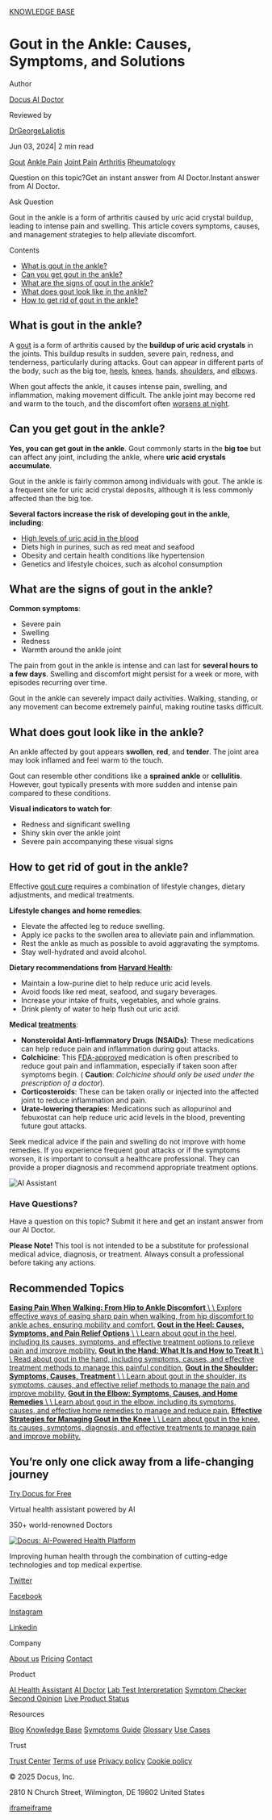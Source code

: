 [KNOWLEDGE BASE](https://docus.ai/knowledge-base)

# Gout in the Ankle: Causes, Symptoms, and Solutions

Author

[Docus AI Doctor](https://docus.ai/ai-doctor)

Reviewed by

[DrGeorgeLaliotis](https://docus.ai/author/dr-george-laliotis)

Jun 03, 2024\| 2 min read

[Gout](https://docus.ai/tags/gout) [Ankle Pain](https://docus.ai/tags/ankle-pain) [Joint Pain](https://docus.ai/tags/joint-pain) [Arthritis](https://docus.ai/tags/arthritis) [Rheumatology](https://docus.ai/tags/rheumatology)

Question on this topic?Get an instant answer from AI Doctor.Instant answer from AI Doctor.

Ask Question

Gout in the ankle is a form of arthritis caused by uric acid crystal buildup, leading to intense pain and swelling. This article covers symptoms, causes, and management strategies to help alleviate discomfort.

Contents

- [What is gout in the ankle?](https://docus.ai/knowledge-base/gout-in-ankle#what-is-gout-in-the-ankle)
- [Can you get gout in the ankle?](https://docus.ai/knowledge-base/gout-in-ankle#can-you-get-gout-in-the-ankle)
- [What are the signs of gout in the ankle?](https://docus.ai/knowledge-base/gout-in-ankle#what-are-the-signs-of-gout-in-the-ankle)
- [What does gout look like in the ankle?](https://docus.ai/knowledge-base/gout-in-ankle#what-does-gout-look-like-in-the-ankle)
- [How to get rid of gout in the ankle?](https://docus.ai/knowledge-base/gout-in-ankle#how-to-get-rid-of-gout-in-the-ankle)

## What is gout in the ankle?

A [gout](https://docus.ai/symptoms-guide/gout-overview) is a form of arthritis caused by the **buildup of uric acid crystals** in the joints. This buildup results in sudden, severe pain, redness, and tenderness, particularly during attacks. Gout can appear in different parts of the body, such as the big toe, [heels](https://docus.ai/knowledge-base/gout-in-heel), [knees](https://docus.ai/knowledge-base/gout-in-knee), [hands](https://docus.ai/knowledge-base/gout-in-hand), [shoulders](https://docus.ai/knowledge-base/gout-in-shoulder), and [elbows](https://docus.ai/knowledge-base/gout-in-elbow).

When gout affects the ankle, it causes intense pain, swelling, and inflammation, making movement difficult. The ankle joint may become red and warm to the touch, and the discomfort often [worsens at night](https://docus.ai/symptoms-guide/how-to-stop-gout-pain-at-night).

## Can you get gout in the ankle?

**Yes, you can get gout in the ankle**. Gout commonly starts in the **big toe** but can affect any joint, including the ankle, where **uric acid crystals accumulate**.

Gout in the ankle is fairly common among individuals with gout. The ankle is a frequent site for uric acid crystal deposits, although it is less commonly affected than the big toe.

**Several factors increase the risk of developing gout in the ankle, including**:

- [High levels of uric acid in the blood](https://docus.ai/glossary/biomarkers/uric-acid#what-do-abnormal-levels-mean)
- Diets high in purines, such as red meat and seafood
- Obesity and certain health conditions like hypertension
- Genetics and lifestyle choices, such as alcohol consumption

## What are the signs of gout in the ankle?

**Common symptoms**:

- Severe pain
- Swelling
- Redness
- Warmth around the ankle joint

The pain from gout in the ankle is intense and can last for **several hours to a few days**. Swelling and discomfort might persist for a week or more, with episodes recurring over time.

Gout in the ankle can severely impact daily activities. Walking, standing, or any movement can become extremely painful, making routine tasks difficult.

## What does gout look like in the ankle?

An ankle affected by gout appears **swollen**, **red**, and **tender**. The joint area may look inflamed and feel warm to the touch.

Gout can resemble other conditions like a **sprained ankle** or **cellulitis**. However, gout typically presents with more sudden and intense pain compared to these conditions.

**Visual indicators to watch for**:

- Redness and significant swelling
- Shiny skin over the ankle joint
- Severe pain accompanying these visual signs

## How to get rid of gout in the ankle?

Effective [gout cure](https://docus.ai/symptoms-guide/10-minute-gout-relief) requires a combination of lifestyle changes, dietary adjustments, and medical treatments.

**Lifestyle changes and home remedies**:

- Elevate the affected leg to reduce swelling.
- Apply ice packs to the swollen area to alleviate pain and inflammation.
- Rest the ankle as much as possible to avoid aggravating the symptoms.
- Stay well-hydrated and avoid alcohol.

**Dietary recommendations from [Harvard Health](https://www.health.harvard.edu/pain/lifestyle-changes-to-reduce-the-risk-of-gout-attacks)**:

- Maintain a low-purine diet to help reduce uric acid levels.
- Avoid foods like red meat, seafood, and sugary beverages.
- Increase your intake of fruits, vegetables, and whole grains.
- Drink plenty of water to help flush out uric acid.

**Medical [treatments](https://docus.ai/symptoms-guide/gout-removal)**:

- **Nonsteroidal Anti-Inflammatory Drugs (NSAIDs)**: These medications can help reduce pain and inflammation during gout attacks.
- **Colchicine**: This [FDA-approved](https://www.fda.gov/drugs/postmarket-drug-safety-information-patients-and-providers/colchicine-marketed-colcrys-information) medication is often prescribed to reduce gout pain and inflammation, especially if taken soon after symptoms begin. ( **Caution**: _Colchicine should only be used under the prescription of a doctor_).
- **Corticosteroids**: These can be taken orally or injected into the affected joint to reduce inflammation and pain.
- **Urate-lowering therapies**: Medications such as allopurinol and febuxostat can help reduce uric acid levels in the blood, preventing future gout attacks.

Seek medical advice if the pain and swelling do not improve with home remedies. If you experience frequent gout attacks or if the symptoms worsen, it is important to consult a healthcare professional. They can provide a proper diagnosis and recommend appropriate treatment options.

![AI Assistant](https://docus.ai/images/small-assistant.png)

### Have Questions?

Have a question on this topic? Submit it here and get an instant answer from our AI Doctor.

**Please Note!** This tool is not intended to be a substitute for professional medical advice, diagnosis, or treatment. Always consult a professional before taking any actions.

## Recommended Topics

[**Easing Pain When Walking: From Hip to Ankle Discomfort** \\
\\
Explore effective ways of easing sharp pain when walking, from hip discomfort to ankle aches, ensuring mobility and comfort.](https://docus.ai/knowledge-base/easing-pain-when-walking) [**Gout in the Heel: Causes, Symptoms, and Pain Relief Options** \\
\\
Learn about gout in the heel, including its causes, symptoms, and effective treatment options to relieve pain and improve mobility.](https://docus.ai/knowledge-base/gout-in-heel) [**Gout in the Hand: What It Is and How to Treat It** \\
\\
Read about gout in the hand, including symptoms, causes, and effective treatment methods to manage this painful condition.](https://docus.ai/knowledge-base/gout-in-hand) [**Gout in the Shoulder: Symptoms, Causes, Treatment** \\
\\
Learn about gout in the shoulder, its symptoms, causes, and effective relief methods to manage the pain and improve mobility.](https://docus.ai/knowledge-base/gout-in-shoulder) [**Gout in the Elbow: Symptoms, Causes, and Home Remedies** \\
\\
Learn about gout in the elbow, including its symptoms, causes, and effective home remedies to manage and reduce pain.](https://docus.ai/knowledge-base/gout-in-elbow) [**Effective Strategies for Managing Gout in the Knee** \\
\\
Learn about gout in the knee, its causes, symptoms, diagnosis, and effective treatments to manage pain and improve mobility.](https://docus.ai/knowledge-base/gout-in-knee)

## You’re only one click away from a life-changing journey

[Try Docus for Free](https://my.docus.ai/auth/signup)

Virtual health assistant powered by AI

350+ world-renowned Doctors

[![Docus: AI-Powered Health Platform](https://docus.ai/docus-dark-logo.svg)](https://docus.ai/)

Improving human health through the combination of cutting-edge technologies and top medical expertise.

[Twitter](https://twitter.com/docus_ai)

[Facebook](https://www.facebook.com/docusai)

[Instagram](https://www.instagram.com/docus.ai/)

[Linkedin](https://www.linkedin.com/company/docusai/)

Company

[About us](https://docus.ai/about-us) [Pricing](https://docus.ai/pricing) [Contact](https://docus.ai/contact)

Product

[AI Health Assistant](https://docus.ai/ai-health-assistant) [AI Doctor](https://docus.ai/ai-doctor) [Lab Test Interpretation](https://docus.ai/lab-test-interpretation) [Symptom Checker](https://docus.ai/symptom-checker) [Second Opinion](https://docus.ai/second-opinion) [Live Product Status](https://docus.statuspage.io/)

Resources

[Blog](https://docus.ai/blog) [Knowledge Base](https://docus.ai/knowledge-base) [Symptoms Guide](https://docus.ai/symptoms-guide) [Glossary](https://docus.ai/glossary) [Use Cases](https://docus.ai/use-cases)

Trust

[Trust Center](https://trust.docus.ai/) [Terms of use](https://docus.ai/terms-of-use) [Privacy policy](https://docus.ai/privacy-policy) [Cookie policy](https://docus.ai/cookie-policy)

© 2025 Docus, Inc.

2810 N Church Street, Wilmington, DE 19802 United States

[iframe](https://td.doubleclick.net/td/ga/rul?tid=G-C1NR4HEC74&gacid=1717209001.1741380977&gtm=45je5362v874030715z8849365654za200zb849365654&dma=0&gcs=G1--&gcd=13l3l3R3l5l1&npa=0&pscdl=noapi&aip=1&fledge=1&frm=0&tag_exp=102067808~102482433~102539968~102587591~102640600~102717422~102788824&z=2146076306)[iframe](https://td.doubleclick.net/td/rul/11076298198?random=1741380976942&cv=11&fst=1741380976942&fmt=3&bg=ffffff&guid=ON&async=1&gtm=45je5362v874030715z8849365654za200zb849365654&gcd=13l3l3R3l5l1&dma=0&tag_exp=102067808~102482433~102539968~102587591~102640600~102717422~102788824&u_w=1280&u_h=1024&url=https%3A%2F%2Fdocus.ai%2Fknowledge-base%2Fgout-in-ankle&hn=www.googleadservices.com&frm=0&tiba=Gout%20in%20the%20Ankle%3A%20Causes%2C%20Symptoms%2C%20and%20Solutions&npa=0&pscdl=noapi&auid=1911643055.1741380977&uaa=&uab=&uafvl=&uamb=0&uam=&uap=&uapv=&uaw=0&fledge=1&data=event%3Dgtag.config)